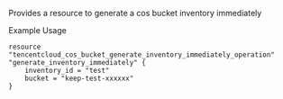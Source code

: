 Provides a resource to generate a cos bucket inventory immediately

Example Usage

```hcl
resource "tencentcloud_cos_bucket_generate_inventory_immediately_operation" "generate_inventory_immediately" {
    inventory_id = "test"
    bucket = "keep-test-xxxxxx"
}
```